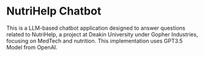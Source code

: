 # NutriHelp Chatbot

This is a LLM-based chatbot application designed to answer questions related to NutriHelp, a project at Deakin University under Gopher Industries, focusing on MedTech and nutrition. This implementation uses GPT3.5 Model from OpenAI.

